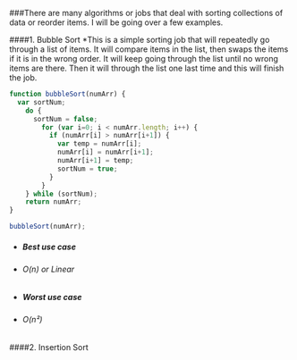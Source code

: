 ###There are many algorithms or jobs that deal with sorting collections of data or reorder items. I will be going over a few examples.

####1. Bubble Sort
  *This is a simple sorting job that will repeatedly go through a list of items. It will compare items in the list, then swaps the items if it is in the wrong order. It will keep going through the list until no wrong items are there. Then it will through the list one last time and this will finish the job.



```javascript
function bubbleSort(numArr) {
  var sortNum;
    do {
      sortNum = false;
        for (var i=0; i < numArr.length; i++) {
          if (numArr[i] > numArr[i+1]) {
            var temp = numArr[i];
            numArr[i] = numArr[i+1];
            numArr[i+1] = temp;
            sortNum = true;
          }
        }
    } while (sortNum);
    return numArr;
}

bubbleSort(numArr);
```
  * ##### Best use case
  - ###### O(n) or Linear

  * ##### Worst use case
  - ###### O(n²)

####2. Insertion Sort